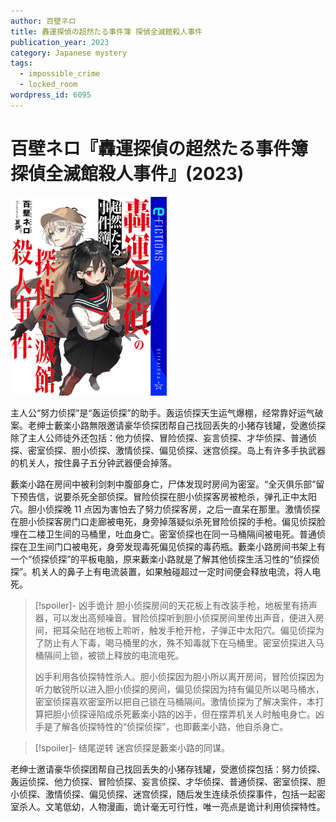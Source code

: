 ```yaml
---
author: 百壁ネロ
title: 轟運探偵の超然たる事件簿 探偵全滅館殺人事件
publication_year: 2023
category: Japanese mystery
tags:
  - impossible_crime
  - locked_room
wordpress_id: 6095
---
```


# 百壁ネロ『轟運探偵の超然たる事件簿 探偵全滅館殺人事件』(2023)

<img src=images/2023_cover.jpg width=250/>

主人公“努力侦探”是“轰运侦探”的助手。轰运侦探天生运气爆棚，经常靠好运气破案。老绅士藪楽小路無限邀请豪华侦探团帮自己找回丢失的小猪存钱罐，受邀侦探除了主人公师徒外还包括：他力侦探、冒险侦探、妄言侦探、才华侦探、普通侦探、密室侦探、胆小侦探、激情侦探、偏见侦探、迷宫侦探。岛上有许多手执武器的机关人，按住鼻子五分钟武器便会掉落。

藪楽小路在房间中被利剑刺中腹部身亡，尸体发现时房间为密室。“全灭俱乐部”留下预告信，说要杀死全部侦探。冒险侦探在胆小侦探客房被枪杀，弹孔正中太阳穴。胆小侦探晚 11 点因为害怕去了努力侦探客房，之后一直呆在那里。激情侦探在胆小侦探客房门口走廊被电死，身旁掉落疑似杀死冒险侦探的手枪。偏见侦探脸埋在二楼卫生间的马桶里，吐血身亡。密室侦探也在同一马桶隔间被电死。普通侦探在卫生间门口被电死，身旁发现毒死偏见侦探的毒药瓶。藪楽小路房间书架上有一个“侦探侦探”的平板电脑，原来藪楽小路就是了解其他侦探生活习性的“侦探侦探”。机关人的鼻子上有电流装置，如果触碰超过一定时间便会释放电流，将人电死。

> [!spoiler]- 凶手诡计
> 胆小侦探房间的天花板上有改装手枪，地板里有扬声器，可以发出高频噪音。冒险侦探听到胆小侦探房间里传出声音，便进入房间，把耳朵贴在地板上聆听，触发手枪开枪，子弹正中太阳穴。偏见侦探为了防止有人下毒，喝马桶里的水，殊不知毒就下在马桶里。密室侦探进入马桶隔间上锁，被锁上释放的电流电死。
> 
> 凶手利用各侦探特性杀人。胆小侦探因为胆小所以离开房间，冒险侦探因为听力敏锐所以进入胆小侦探的房间，偏见侦探因为持有偏见所以喝马桶水，密室侦探喜欢密室所以把自己锁在马桶隔间。激情侦探为了解决案件，本打算把胆小侦探诬陷成杀死藪楽小路的凶手，但在摆弄机关人时触电身亡。凶手是了解各侦探特性的“侦探侦探”，也即藪楽小路，他自杀身亡。

> [!spoiler]- 结尾逆转
> 迷宫侦探是藪楽小路的同谋。

老绅士邀请豪华侦探团帮自己找回丢失的小猪存钱罐，受邀侦探包括：努力侦探、轰运侦探、他力侦探、冒险侦探、妄言侦探、才华侦探、普通侦探、密室侦探、胆小侦探、激情侦探、偏见侦探、迷宫侦探，随后发生连续杀侦探事件，包括一起密室杀人。文笔低幼，人物漫画，诡计毫无可行性，唯一亮点是诡计利用侦探特性。